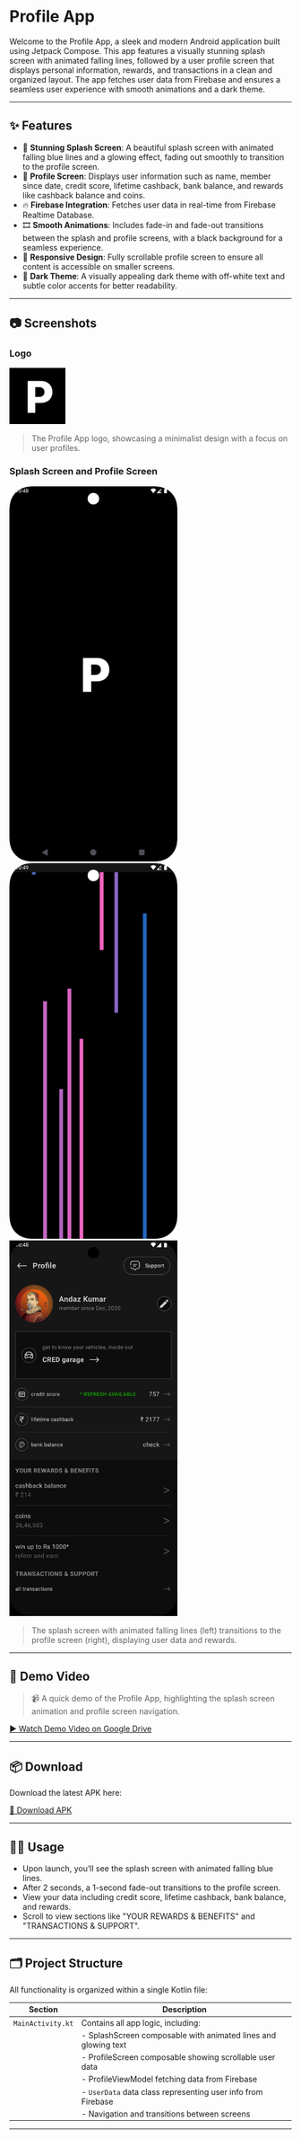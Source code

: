 # Profile App

Welcome to the Profile App, a sleek and modern Android application built using Jetpack Compose. This app features a visually stunning splash screen with animated falling lines, followed by a user profile screen that displays personal information, rewards, and transactions in a clean and organized layout. The app fetches user data from Firebase and ensures a seamless user experience with smooth animations and a dark theme.

---

## ✨ Features

- 🔵 **Stunning Splash Screen**: A beautiful splash screen with animated falling blue lines and a glowing effect, fading out smoothly to transition to the profile screen.
- 👤 **Profile Screen**: Displays user information such as name, member since date, credit score, lifetime cashback, bank balance, and rewards like cashback balance and coins.
- 🔥 **Firebase Integration**: Fetches user data in real-time from Firebase Realtime Database.
- 🎞️ **Smooth Animations**: Includes fade-in and fade-out transitions between the splash and profile screens, with a black background for a seamless experience.
- 📱 **Responsive Design**: Fully scrollable profile screen to ensure all content is accessible on smaller screens.
- 🌙 **Dark Theme**: A visually appealing dark theme with off-white text and subtle color accents for better readability.

---

## 📷 Screenshots

### Logo

<img src="./Nocap.png" alt="Profile App Logo" width="100"/>

> The Profile App logo, showcasing a minimalist design with a focus on user profiles.

### Splash Screen and Profile Screen

<img src="./profile2.png" alt="Splash Screen" width="300"/>  
<img src="./profile3.png" alt="Splash Screen 2" width="300"/>  
<img src="./profile1.png" alt="Profile Screen" width="300"/>

> The splash screen with animated falling lines (left) transitions to the profile screen (right), displaying user data and rewards.

---

## 🎥 Demo Video

> 📹 A quick demo of the Profile App, highlighting the splash screen animation and profile screen navigation.

[▶️ Watch Demo Video on Google Drive](https://drive.google.com/file/d/1UN--Mwl_zvWORJOg6DkrBNkLBWH2HbYh/view?usp=drive_link)

---

## 📦 Download

Download the latest APK here:

[📱 Download APK](./apk.apk)

---

## 🧑‍💻 Usage

- Upon launch, you’ll see the splash screen with animated falling blue lines.
- After 2 seconds, a 1-second fade-out transitions to the profile screen.
- View your data including credit score, lifetime cashback, bank balance, and rewards.
- Scroll to view sections like "YOUR REWARDS & BENEFITS" and "TRANSACTIONS & SUPPORT".

---

## 🗂 Project Structure

All functionality is organized within a single Kotlin file:

| Section              | Description                                                                 |
|----------------------|-----------------------------------------------------------------------------|
| `MainActivity.kt`    | Contains all app logic, including:                                          |
|                      | - SplashScreen composable with animated lines and glowing text              |
|                      | - ProfileScreen composable showing scrollable user data                     |
|                      | - ProfileViewModel fetching data from Firebase                              |
|                      | - `UserData` data class representing user info from Firebase                |
|                      | - Navigation and transitions between screens                                |

---

